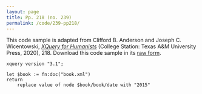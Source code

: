 ```yaml
---
layout: page
title: Pp. 218 (no. 239)
permalink: /code/239-pp218/
---
```


This code sample is adapted from Clifford B. Anderson and Joseph C. Wicentowski, 
[_XQuery for Humanists_](/) (College Station: Texas A&M University Press, 2020), 218. 
Download this code sample in its [raw form](/code/239-pp218/239-pp218.xq).

```xquery
xquery version "3.1";

let $book := fn:doc("book.xml")
return
    replace value of node $book/book/date with "2015"
```  
